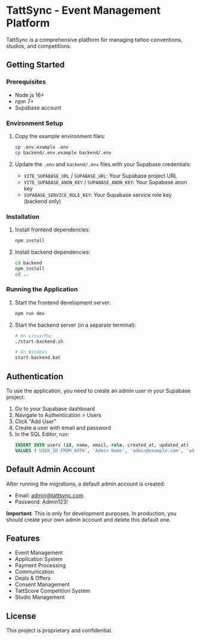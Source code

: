 # TattSync - Event Management Platform

TattSync is a comprehensive platform for managing tattoo conventions, studios, and competitions.

## Getting Started

### Prerequisites

- Node.js 16+
- npm 7+
- Supabase account

### Environment Setup

1. Copy the example environment files:
   ```bash
   cp .env.example .env
   cp backend/.env.example backend/.env
   ```

2. Update the `.env` and `backend/.env` files with your Supabase credentials:
   - `VITE_SUPABASE_URL` / `SUPABASE_URL`: Your Supabase project URL
   - `VITE_SUPABASE_ANON_KEY` / `SUPABASE_ANON_KEY`: Your Supabase anon key
   - `SUPABASE_SERVICE_ROLE_KEY`: Your Supabase service role key (backend only)

### Installation

1. Install frontend dependencies:
   ```bash
   npm install
   ```

2. Install backend dependencies:
   ```bash
   cd backend
   npm install
   cd ..
   ```

### Running the Application

1. Start the frontend development server:
   ```bash
   npm run dev
   ```

2. Start the backend server (in a separate terminal):
   ```bash
   # On Linux/Mac
   ./start-backend.sh
   
   # On Windows
   start-backend.bat
   ```

## Authentication

To use the application, you need to create an admin user in your Supabase project:

1. Go to your Supabase dashboard
2. Navigate to Authentication > Users
3. Click "Add User"
4. Create a user with email and password
5. In the SQL Editor, run:
   ```sql
   INSERT INTO users (id, name, email, role, created_at, updated_at)
   VALUES ('USER_ID_FROM_AUTH', 'Admin Name', 'admin@example.com', 'admin', now(), now());
   ```

## Default Admin Account

After running the migrations, a default admin account is created:

- Email: admin@tattsync.com
- Password: Admin123!

**Important**: This is only for development purposes. In production, you should create your own admin account and delete this default one.

## Features

- Event Management
- Application System
- Payment Processing
- Communication
- Deals & Offers
- Consent Management
- TattScore Competition System
- Studio Management

## License

This project is proprietary and confidential.